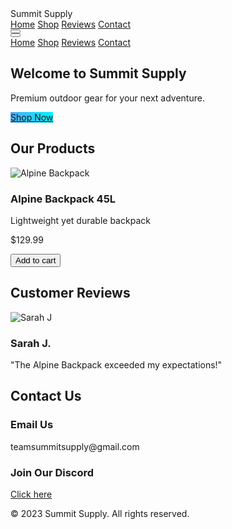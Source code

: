 <!DOCTYPE html>
<html lang="en">
<head>
  <meta charset="UTF-8" />
  <meta name="viewport" content="width=device-width, initial-scale=1.0" />
  <title>Summit Supply</title>
  <link rel="icon" type="image/x-icon" href="/static/favicon.ico" />
  <script src="https://cdn.tailwindcss.com"></script>
  <link href="https://unpkg.com/aos@2.3.1/dist/aos.css" rel="stylesheet" />
  <script src="https://unpkg.com/aos@2.3.1/dist/aos.js"></script>
  <script src="https://cdn.jsdelivr.net/npm/feather-icons/dist/feather.min.js"></script>
  <style>
    html { scroll-behavior: smooth; }
    .section { scroll-margin-top: 70px; }
    .btn-primary {
      background: linear-gradient(to right, #4facfe 0%, #00f2fe 100%);
      transition: all 0.3s ease;
    }
    .btn-primary:hover {
      transform: translateY(-2px);
      box-shadow: 0 10px 20px rgba(0, 0, 0, 0.1);
    }
    .card:hover {
      transform: translateY(-5px);
      box-shadow: 0 10px 25px rgba(0, 0, 0, 0.1);
    }
    .card { transition: all 0.3s ease; }
  </style>
</head>
<body class="font-sans antialiased">

  <!-- Navigation -->
  <nav class="bg-white shadow-sm fixed w-full top-0 z-50">
    <div class="max-w-7xl mx-auto px-4 sm:px-6 lg:px-8">
      <div class="flex justify-between h-16">
        <div class="flex">
          <div class="flex-shrink-0 flex items-center">
            <span class="text-xl font-bold text-blue-600">Summit Supply</span>
          </div>
          <div class="hidden sm:ml-6 sm:flex sm:space-x-8">
            <a href="#home" class="nav-link text-gray-500 hover:text-gray-700 inline-flex items-center px-1 pt-1 border-b-2 text-sm font-medium">Home</a>
            <a href="#shop" class="nav-link text-gray-500 hover:text-gray-700 inline-flex items-center px-1 pt-1 border-b-2 text-sm font-medium">Shop</a>
            <a href="#reviews" class="nav-link text-gray-500 hover:text-gray-700 inline-flex items-center px-1 pt-1 border-b-2 text-sm font-medium">Reviews</a>
            <a href="#contact" class="nav-link text-gray-500 hover:text-gray-700 inline-flex items-center px-1 pt-1 border-b-2 text-sm font-medium">Contact</a>
          </div>
        </div>
        <div class="hidden sm:ml-6 sm:flex sm:items-center">
          <button class="bg-white p-1 rounded-full text-gray-400 hover:text-gray-500 focus:outline-none">
            <i data-feather="shopping-cart"></i>
          </button>
        </div>
        <div class="-mr-2 flex items-center sm:hidden">
          <button type="button" class="inline-flex items-center justify-center p-2 rounded-md text-gray-400 hover:text-gray-500 hover:bg-gray-100 focus:outline-none" id="mobile-menu-button">
            <i data-feather="menu"></i>
          </button>
        </div>
      </div>
    </div>
    <!-- Mobile menu -->
    <div class="sm:hidden hidden" id="mobile-menu">
      <div class="pt-2 pb-3 space-y-1">
        <a href="#home" class="block pl-3 pr-4 py-2 text-base font-medium">Home</a>
        <a href="#shop" class="block pl-3 pr-4 py-2 text-base font-medium">Shop</a>
        <a href="#reviews" class="block pl-3 pr-4 py-2 text-base font-medium">Reviews</a>
        <a href="#contact" class="block pl-3 pr-4 py-2 text-base font-medium">Contact</a>
      </div>
    </div>
  </nav>

  <!-- Home Section -->
  <section id="home" class="section bg-gray-50 pt-24 pb-16">
    <div class="max-w-7xl mx-auto px-4 text-center">
      <h1 class="text-4xl font-extrabold text-gray-900" data-aos="fade-up">Welcome to Summit Supply</h1>
      <p class="mt-4 text-lg text-gray-600" data-aos="fade-up" data-aos-delay="100">Premium outdoor gear for your next adventure.</p>
      <a href="#shop" class="mt-6 inline-block px-6 py-3 text-white font-medium rounded-lg btn-primary">Shop Now</a>
    </div>
  </section>

  <!-- Shop Section -->
  <section id="shop" class="section bg-white py-16">
    <div class="max-w-7xl mx-auto px-4">
      <h2 class="text-3xl font-bold text-gray-900 mb-8" data-aos="fade-right">Our Products</h2>
      <div class="grid grid-cols-1 gap-y-10 sm:grid-cols-2 gap-x-6 lg:grid-cols-3 xl:grid-cols-4 xl:gap-x-8">
        <!-- Example Product -->
        <div class="card bg-white p-6 rounded-lg shadow-md" data-aos="fade-up">
          <img src="http://static.photos/outdoor/640x360/1" alt="Alpine Backpack" class="rounded-lg w-full h-48 object-cover" />
          <h3 class="mt-4 text-lg font-medium text-gray-900">Alpine Backpack 45L</h3>
          <p class="mt-1 text-sm text-gray-700">Lightweight yet durable backpack</p>
          <div class="mt-4 flex justify-between items-center">
            <p class="text-lg font-semibold text-gray-900">$129.99</p>
            <button class="px-3 py-1 bg-blue-50 text-blue-600 text-sm rounded-full hover:bg-blue-100">Add to cart</button>
          </div>
        </div>
        <!-- You can copy more products here from your shop file -->
      </div>
    </div>
  </section>

  <!-- Reviews Section -->
  <section id="reviews" class="section bg-gray-50 py-16">
    <div class="max-w-7xl mx-auto px-4">
      <h2 class="text-3xl font-bold text-gray-900 mb-8" data-aos="fade-right">Customer Reviews</h2>
      <div class="grid grid-cols-1 md:grid-cols-2 lg:grid-cols-3 gap-6">
        <!-- Example Review -->
        <div class="card bg-white p-6 rounded-lg shadow-md" data-aos="fade-up">
          <div class="flex items-center mb-4">
            <img src="http://static.photos/people/200x200/1" class="w-10 h-10 rounded-full mr-4" alt="Sarah J" />
            <div>
              <h3 class="font-medium text-gray-900">Sarah J.</h3>
              <div class="flex text-yellow-400">
                <i data-feather="star" class="w-4 h-4 fill-current"></i>
                <i data-feather="star" class="w-4 h-4 fill-current"></i>
                <i data-feather="star" class="w-4 h-4 fill-current"></i>
                <i data-feather="star" class="w-4 h-4 fill-current"></i>
                <i data-feather="star" class="w-4 h-4 fill-current"></i>
              </div>
            </div>
          </div>
          <p class="text-gray-600">"The Alpine Backpack exceeded my expectations!"</p>
        </div>
        <!-- Copy more reviews here from your reviews file -->
      </div>
    </div>
  </section>

  <!-- Contact Section -->
  <section id="contact" class="section bg-white py-16">
    <div class="max-w-7xl mx-auto px-4">
      <h2 class="text-3xl font-bold text-gray-900 mb-8" data-aos="fade-right">Contact Us</h2>
      <div class="grid grid-cols-1 md:grid-cols-2 lg:grid-cols-3 gap-8">
        <div class="card bg-white p-6 rounded-lg shadow-md" data-aos="fade-up">
          <i data-feather="mail" class="text-blue-500"></i>
          <h3 class="mt-4 text-lg font-medium text-gray-900">Email Us</h3>
          <p class="text-gray-500">teamsummitsupply@gmail.com</p>
        </div>
        <div class="card bg-white p-6 rounded-lg shadow-md" data-aos="fade-up" data-aos-delay="100">
          <i data-feather="message-circle" class="text-indigo-500"></i>
          <h3 class="mt-4 text-lg font-medium text-gray-900">Join Our Discord</h3>
          <p class="text-gray-500"><a href="https://discord.gg/UbSgA86ddC" target="_blank">Click here</a></p>
        </div>
      </div>
    </div>
  </section>

  <!-- Footer -->
  <footer class="bg-gray-50 py-8">
    <div class="max-w-7xl mx-auto text-center text-gray-500">
      <p>&copy; 2023 Summit Supply. All rights reserved.</p>
    </div>
  </footer>

  <script>
    // Mobile menu toggle
    document.getElementById('mobile-menu-button').addEventListener('click', function() {
      const menu = document.getElementById('mobile-menu');
      menu.classList.toggle('hidden');
    });

    // Init AOS + Feather icons
    document.addEventListener('DOMContentLoaded', function() {
      AOS.init({ duration: 800, easing: 'ease-in-out', once: true });
      feather.replace();
    });
  </script>
</body>
</html>
